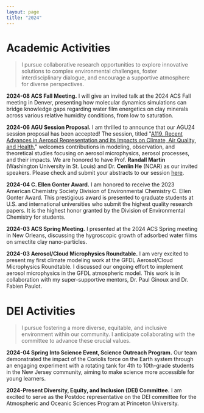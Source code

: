 ```yaml
---
layout: page
title: "2024"
---
```


# Academic Activities
> I pursue collaborative research opportunities to explore innovative solutions to complex environmental challenges, foster interdisciplinary dialogue, and encourage a supportive atmosphere for diverse perspectives.

**2024-08 ACS Fall Meeting.** I will give an invited talk at the 2024 ACS Fall meeting in Denver, presenting how molecular dynamics simulations can bridge knowledge gaps regarding water film energetics on clay minerals across various relative humidity conditions, from low to saturation.

**2024-06 AGU Session Proposal.** I am thrilled to announce that our AGU24 session proposal has been accepted! The session, titled "[A119. Recent Advances in Aerosol Representation and its Impacts on Climate, Air Quality, and Health](https://agu.confex.com/agu/agu24/prelim.cgi/Session/226627)," welcomes contributions in modeling, observation, and theoretical studies focusing on aerosol microphysics, aerosol processes, and their impacts. We are honored to have Prof. **Randall Martin** (Washington University in St. Louis) and Dr. **Cenlin He** (NCAR) as our invited speakers. Please check and submit your abstracts to our session [here](https://agu.confex.com/agu/agu24/prelim.cgi/Session/226627).

**2024-04 C. Ellen Gonter Award.** I am honored to receive the 2023 American Chemistry Society Division of Environmental Chemistry C. Ellen Gonter Award. This prestigious award is presented to graduate students at U.S. and international universities who submit the highest quality research papers. It is the highest honor granted by the Division of Environmental Chemistry for students. 

**2024-03 ACS Spring Meeting.** I presented at the 2024 ACS Spring meeting in New Orleans, discussing the hygroscopic growth of adsorbed water films on smectite clay nano-particles.

**2024-03 Aerosol/Cloud Microphysics Roundtable.** I am very excited to present my first climate modeling work at the GFDL Aerosol/Cloud Microphysics Roundtable. I discussed our ongoing effort to implement aerosol microphysics in the GFDL atmospheric model. This work is in collaboration with my super-supportive mentors, Dr. Paul Ginoux and Dr. Fabien Paulot.

# DEI Activities
> I pursue fostering a more diverse, equitable, and inclusive environment within our community. I anticipate collaborating with the committee to advance these crucial values.

**2024-04 Spring Into Science Event, Science Outreach Program.** Our team demonstrated the impact of the Coriolis force on the Earth system through an engaging experiment with a rotating tank for 4th to 10th-grade students in the New Jersey community, aiming to make science more accessible for young learners.

**2024-Present Diversity, Equity, and Inclusion (DEI) Committee.** I am excited to serve as the Postdoc representative on the DEI committee for the Atmospheric and Oceanic Sciences Program at Princeton University.

